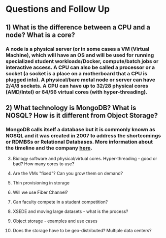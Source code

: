 # Questions and Follow Up

## 1) What is the difference between a CPU and a node? What is a core?

  ### A node is a physical server (or in some cases a VM (Virtual Machine), which will have an OS and will be used for running specialized student workloads/Docker, compute/batch jobs or interactive access. A CPU can also be called a processor or a socket (a socket is a place on a motherboard that a CPU is plugged into). A physical/bare metal node or server can have 2/4/8 sockets. A CPU can have up to 32/28 physical cores (AMD/Intel) or 64/56 virtual cores (with hyper-threading).

## 2) What technology is MongoDB? What is NOSQL? How is it different from Object Storage?

  ### MongoDB calls itself a database but it is commonly known as NOSQL and it was created in 2007 to address the shortcomings or RDMBSs or Relational Databases. More information about the timeline and the company [here](https://www.mongodb.com/company).


3) Biology software and physical/virtual cores. Hyper-threading - good or bad? How many cores to use? 

4) Are the VMs "fixed"? Can you grow them on demand?

5) Thin provisioning in storage

6) Will we use Fiber Channel?

7) Can faculty compete in a student competition?

8) XSEDE and moving large datasets - what is the process?

9) Object storage - examples and use cases

10) Does the storage have to be geo-distributed? Multiple data centers?
